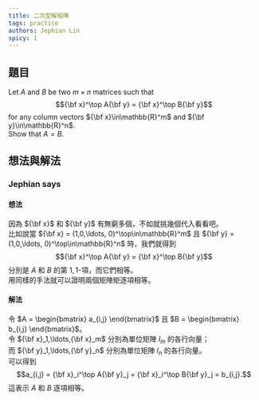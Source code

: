 ```yaml
---
title: 二次型解矩陣
tags: practice
authors: Jephian Lin
spicy: 1
---
```


## 題目

Let $A$ and $B$ be two $m\times n$ matrices such that  
    $${\bf x}^\top A{\bf y} = {\bf x}^\top B{\bf y}$$
for any column vectors ${\bf x}\in\mathbb{R}^m$ and ${\bf y}\in\mathbb{R}^n$.  
Show that $A = B$.  

## 想法與解法

### Jephian says

#### 想法

因為 ${\bf x}$ 和 ${\bf y}$ 有無窮多個，不如就挑幾個代入看看吧。  
比如說當 ${\bf x} = (1,0,\ldots, 0)^\top\in\mathbb{R}^m$ 且 ${\bf y} = (1,0,\ldots, 0)^\top\in\mathbb{R}^n$ 時，我們就得到  
    $${\bf x}^\top A{\bf y} = {\bf x}^\top B{\bf y}$$
分別是 $A$ 和 $B$ 的第 $1,1$-項，而它們相等。  
用同樣的手法就可以證明兩個矩陣矩逐項相等。  

#### 解法

令 $A = \begin{bmatrix} a_{i,j} \end{bmatrix}$  且 $B = \begin{bmatrix} b_{i,j} \end{bmatrix}$。  
令 ${\bf x}_1,\ldots,{\bf x}_m$ 分別為單位矩陣 $I_m$ 的各行向量；  
而 ${\bf y}_1,\ldots,{\bf y}_n$ 分別為單位矩陣 $I_n$ 的各行向量。  
可以得到  
    $$a_{i,j} = {\bf x}_i^\top A{\bf y}_j = {\bf x}_i^\top B{\bf y}_j = b_{i,j}.$$
這表示 $A$ 和 $B$ 逐項相等。  

